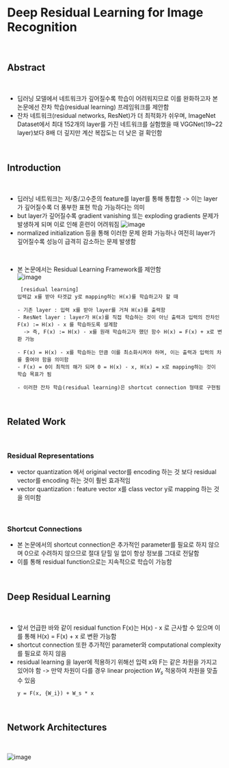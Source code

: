 # Deep Residual Learning for Image Recognition

<br>

## Abstract

<br>

- 딥러닝 모델에서 네트워크가 깊어질수록 학습이 어려워지므로 이를 완화하고자 본 논문에선 잔차 학습(residual learning) 프레임워크를 제안함
- 잔차 네트워크(residual networks, ResNet)가 더 최적화가 쉬우며, ImageNet Dataset에서 최대 152개의 layer를 가진 네트워크를 실험했을 때 VGGNet(19~22 layer)보다 8배 더 깊지만 계산 복잡도는 더 낮은 걸 확인함

<br>

## Introduction

<br>

- 딥러닝 네트워크는 저/중/고수준의 feature를 layer를 통해 통합함 -> 이는 layer가 깊어질수록 더 풍부한 표현 학습 가능하다는 의미
- but layer가 깊어질수록 gradient vanishing 또는 exploding gradients 문제가 발생하게 되며 이로 인해 훈련이 어려워짐
  ![image](https://github.com/user-attachments/assets/31f6d2d9-fb71-46fa-98a0-b7dcc054d5a9)
- normalized initialization 등을 통해 이러한 문제 완화 가능하나 여전히 layer가 깊어질수록 성능이 급격히 감소하는 문제 발생함

<br>

- 본 논문에서는 Residual Learning Framework를 제안함 <br>
  ![image](https://github.com/user-attachments/assets/2d04bc71-c895-41c1-9251-72d032c0347c)
  ```
   [residual learning]
  입력값 x를 받아 타겟값 y로 mapping하는 H(x)를 학습하고자 할 때

  - 기존 layer : 입력 x를 받아 layer를 거쳐 H(x)를 출력함
  - ResNet layer : layer가 H(x)를 직접 학습하는 것이 아닌 출력과 입력의 잔차인 F(x) := H(x) - x 를 학습하도록 설계함
    -> 즉, F(x) := H(x) - x를 원래 학습하고자 했던 함수 H(x) = F(x) + x로 변환 가능

  - F(x) = H(x) - x를 학습하는 만큼 이를 최소화시켜야 하며, 이는 출력과 입력의 차를 줄여야 함을 의미함
  - F(x) = 0이 최적의 해가 되며 0 = H(x) - x, H(x) = x로 mapping하는 것이 학습 목표가 됨

  - 이러한 잔차 학습(residual learning)은 shortcut connection 형태로 구현됨
  ```

<br>

## Related Work

<br>

### Residual Representations

- vector quantization 에서 original vector를 encoding 하는 것 보다 residual vector를 encoding 하는 것이 훨씬 효과적임
- vector quantization : feature vector x를 class vector y로 mapping 하는 것을 의미함

<br>

### Shortcut Connections

- 본 논문에서의 shortcut connection은 추가적인 parameter를 필요로 하지 않으며 0으로 수려하지 않으므로 절대 닫힐 일 없이 항상 정보를 그대로 전달함
- 이를 통해 residual function으로는 지속적으로 학습이 가능함


<br>

## Deep Residual Learning

<br>

- 앞서 언급한 바와 같이 residual function F(x)는 H(x) - x 로 근사할 수 있으며 이를 통해 H(x) = F(x) + x 로 변환 가능함
- shortcut connection 또한 추가적인 parameter와 computational complexity를 필요로 하지 않음
- residual learning 을 layer에 적용하기 위해선 입력 x와 F는 같은 차원을 가지고 있어야 함 -> 만약 차원이 다를 경우 linear projection $W_s$ 적옹하여 차원을 맞출 수 있음
  ```
  y = F(x, {W_i}) + W_s * x
  ```

<br>

## Network Architectures

<br>

![image](https://github.com/user-attachments/assets/67dfd2d8-a4e3-4559-ad25-61dac39bcacc)
